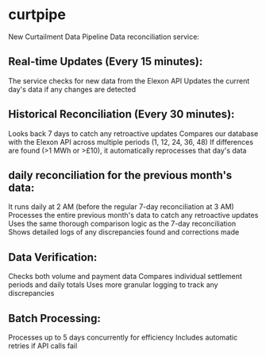 # curtpipe
New Curtailment Data Pipeline
Data reconciliation service:

## Real-time Updates (Every 15 minutes):
The service checks for new data from the Elexon API
Updates the current day's data if any changes are detected

## Historical Reconciliation (Every 30 minutes):
Looks back 7 days to catch any retroactive updates
Compares our database with the Elexon API across multiple periods (1, 12, 24, 36, 48)
If differences are found (>1 MWh or >£10), it automatically reprocesses that day's data

## daily reconciliation for the previous month's data:

It runs daily at 2 AM (before the regular 7-day reconciliation at 3 AM)
Processes the entire previous month's data to catch any retroactive updates
Uses the same thorough comparison logic as the 7-day reconciliation
Shows detailed logs of any discrepancies found and corrections made

## Data Verification:
Checks both volume and payment data
Compares individual settlement periods and daily totals
Uses more granular logging to track any discrepancies

## Batch Processing:
Processes up to 5 days concurrently for efficiency
Includes automatic retries if API calls fail


